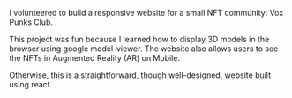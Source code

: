 I volunteered to build a responsive website for a small NFT community: Vox Punks Club.

This project was fun because I learned how to display 3D models in the browser using google model-viewer. The website also allows users to see the NFTs in Augmented Reality (AR) on Mobile.

Otherwise, this is a straightforward, though well-designed, website built using react.